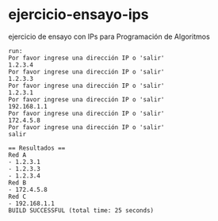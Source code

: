 ejercicio-ensayo-ips
====================

ejercicio de ensayo con IPs para Programación de Algoritmos

```
run:
Por favor ingrese una dirección IP o 'salir'
1.2.3.4
Por favor ingrese una dirección IP o 'salir'
1.2.3.3
Por favor ingrese una dirección IP o 'salir'
1.2.3.1
Por favor ingrese una dirección IP o 'salir'
192.168.1.1
Por favor ingrese una dirección IP o 'salir'
172.4.5.8
Por favor ingrese una dirección IP o 'salir'
salir

== Resultados ==
Red A
- 1.2.3.1
- 1.2.3.3
- 1.2.3.4
Red B
- 172.4.5.8
Red C
- 192.168.1.1
BUILD SUCCESSFUL (total time: 25 seconds)
```
